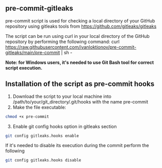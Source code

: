## pre-commit-gitleaks

pre-commit script is used for checking a local directory of your GitHub repository using gitleaks tools from https://github.com/gitleaks/gitleaks

The script can be run using curl in your local directory of the GitHub repository by performing the following command:
curl https://raw.githubusercontent.com/ivanloktionov/pre-commit-gitleaks/main/pre-commit | sh -

**Note: for Windows users, it's needed to use Git Bash tool for correct script execution.** 

## Installation of the script as pre-commit hooks

1. Download the script to your local machine into /path/to/your/git_directory/.git/hooks with the name pre-commit
2. Make the file executable: 

  ```bash
  chmod +x pre-commit
  ```
3. Enable git config hooks option in gitleaks section

  ```bash
  git config gitleaks.hooks enable
  ```
If it's needed to disable its execution during the commit perform the following

 ```bash
 git config gitleaks.hooks disable
 ```
